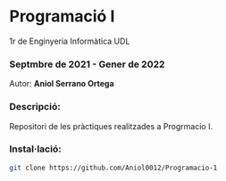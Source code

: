 # Programació I
1r de Enginyeria Informàtica UDL

### Septmbre de 2021 - Gener de 2022
Autor: **Aniol Serrano Ortega**

### Descripció:

Repositori de les pràctiques realitzades a Progrmacio I.

### Instal·lació:

   ```sh
   git clone https://github.com/Aniol0012/Programacio-1
   ```
